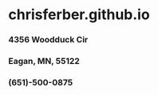 # chrisferber.github.io
<head>
  <title>Chris Ferber</title>
  <div>
    <h3>4356 Woodduck Cir</h3>
    <h3>Eagan, MN, 55122</h3>
    <h3>(651)-500-0875</h3>
  </div>
  

